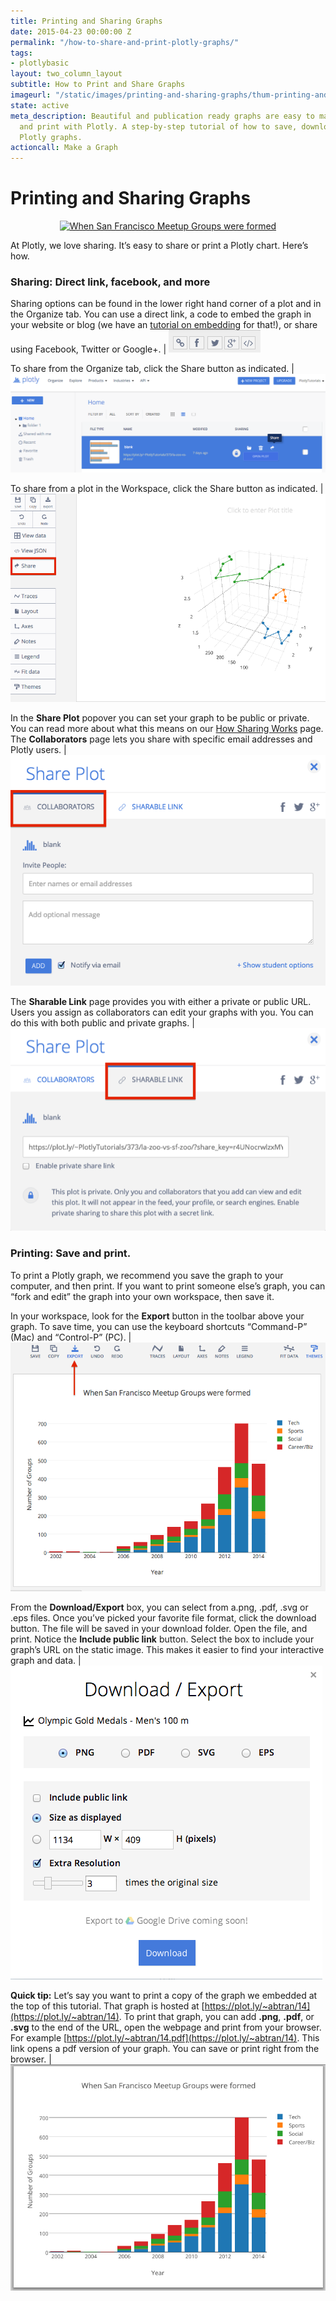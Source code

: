 ```yaml
---
title: Printing and Sharing Graphs
date: 2015-04-23 00:00:00 Z
permalink: "/how-to-share-and-print-plotly-graphs/"
tags:
- plotlybasic
layout: two_column_layout
subtitle: How to Print and Share Graphs
imageurl: "/static/images/printing-and-sharing-graphs/thum-printing-and-sharing-graphs.png"
state: active
meta_description: Beautiful and publication ready graphs are easy to make, share,
  and print with Plotly. A step-by-step tutorial of how to save, download, and share
  Plotly graphs.
actioncall: Make a Graph
---
```


# Printing and Sharing Graphs

<div>
    <a href="https://plot.ly/~abtran/14/" target="_blank" title="When San Francisco Meetup Groups were formed" style="display: block; text-align: center;"><img src="https://plot.ly/~abtran/14.png" alt="When San Francisco Meetup Groups were formed" style="max-width: 100%;width: 1137px;"  width="1137" onerror="this.onerror=null;this.src='https://plot.ly/404.png';" /></a>
    <script data-plotly="abtran:14" src="https://plot.ly/embed.js" async></script>
</div>

At Plotly, we love sharing. It’s easy to share or print a Plotly chart. Here’s how.

### Sharing: Direct link, facebook, and more

Sharing options can be found in the lower right hand corner of a plot and in the Organize tab. You can use a direct link, a code to embed the graph in your website or blog (we have an <a href="https://plot.ly/embed/">tutorial on embedding</a> for that!), or share using Facebook, Twitter or Google+. | ![Sharing options](/static/images/printing-and-sharing-graphs/sharing-options.png)

To share from the Organize tab, click the Share button as indicated. | ![Share button](/static/images/printing-and-sharing-graphs/share-button.png)

To share from a plot in the Workspace, click the Share button as indicated. | ![Share from Workspace](/static/images/printing-and-sharing-graphs/sharing-from-workspace.png)

In the **Share Plot** popover you can set your graph to be public or private. You can read more about what this means on our <a href="http://help.plot.ly/how-sharing-works-in-plotly/">How Sharing Works</a> page. The **Collaborators** page lets you share with specific email addresses and Plotly users. | ![Collaborators page](/static/images/printing-and-sharing-graphs/collaborators.png)

The **Sharable Link** page provides you with either a private or public URL. Users you assign as collaborators can edit your graphs with you. You can do this with both public and private graphs. | ![Sharable link](/static/images/printing-and-sharing-graphs/sharable-link.png)

### Printing: Save and print.

To print a Plotly graph, we recommend you save the graph to your computer, and then print. If you want to print someone else’s graph, you can “fork and edit” the graph into your own workspace, then save it.

In your workspace, look for the **Export** button in the toolbar above your graph. To save time, you can use the keyboard shortcuts “Command-P” (Mac) and “Control-P” (PC). | ![Export button](/static/images/printing-and-sharing-graphs/export-button.png)

From the **Download/Export** box, you can select from a.png, .pdf, .svg or .eps files. Once you’ve picked your favorite file format, click the download button. The file will be saved in your download folder. Open the file, and print. Notice the **Include public link** button. Select the box to include your graph&#8217;s URL on the static image. This makes it easier to find your interactive graph and data. | ![download export box](/static/images/printing-and-sharing-graphs/download-export.png)

**Quick tip:** Let’s say you want to print a copy of the graph we embedded at the top of this tutorial. That graph is hosted at [https://plot.ly/~abtran/14](https://plot.ly/~abtran/14). To print that graph, you can add **.png**, **.pdf**, or **.svg** to the end of the URL, open the webpage and print from your browser. For example [https://plot.ly/~abtran/14.pdf](https://plot.ly/~abtran/14). This link opens a pdf version of your graph. You can save or print right from the browser.  | ![final pdf](/static/images/printing-and-sharing-graphs/final-pdf.png)
